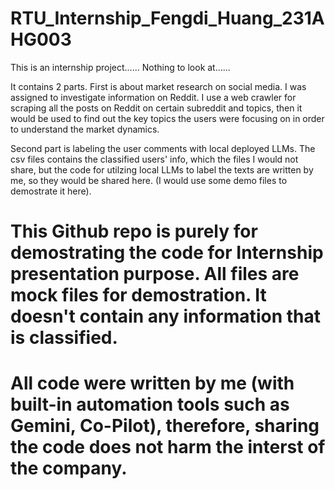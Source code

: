 # RTU_Internship_Fengdi_Huang_231AHG003
This is an internship project...... Nothing to look at......

It contains 2 parts. First is about market research on social media. I was assigned to investigate information on Reddit.
I use a web crawler for scraping all the posts on Reddit on certain subreddit and topics, then it would be used to find out the key topics the users were focusing on in order to understand the market dynamics.

Second part is labeling the user comments with local deployed LLMs. The csv files contains the classified users' info, which the files I would not share, but the code for utilzing local LLMs to label the texts are written by me, so they would be shared here. (I would use some demo files to demostrate it here).

# This Github repo is purely for demostrating the code for Internship presentation purpose. All files are mock files for demostration. It doesn't contain any information that is classified.

# All code were written by me (with built-in automation tools such as Gemini, Co-Pilot), therefore, sharing the code does not harm the interst of the company.
